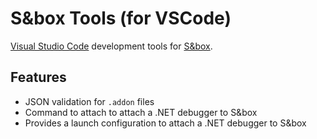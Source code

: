 # S&box Tools (for VSCode)

[Visual Studio Code](https://code.visualstudio.com/) development tools for [S&box](https://sbox.facepunch.com/).

## Features
* JSON validation for `.addon` files
* Command to attach to attach a .NET debugger to S&box
* Provides a launch configuration to attach a .NET debugger to S&box
